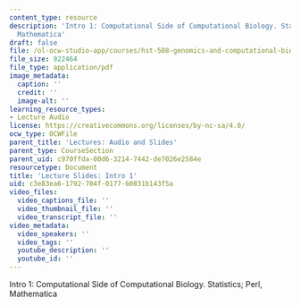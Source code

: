 ```yaml
---
content_type: resource
description: 'Intro 1: Computational Side of Computational Biology. Statistics; Perl,
  Mathematica'
draft: false
file: /ol-ocw-studio-app/courses/hst-508-genomics-and-computational-biology-fall-2002/c3e83ea61792704f017760831b143f5a_02asep17i1.pdf
file_size: 922464
file_type: application/pdf
image_metadata:
  caption: ''
  credit: ''
  image-alt: ''
learning_resource_types:
- Lecture Audio
license: https://creativecommons.org/licenses/by-nc-sa/4.0/
ocw_type: OCWFile
parent_title: 'Lectures: Audio and Slides'
parent_type: CourseSection
parent_uid: c970ffda-00d6-3214-7442-de7026e2584e
resourcetype: Document
title: 'Lecture Slides: Intro 1'
uid: c3e83ea6-1792-704f-0177-60831b143f5a
video_files:
  video_captions_file: ''
  video_thumbnail_file: ''
  video_transcript_file: ''
video_metadata:
  video_speakers: ''
  video_tags: ''
  youtube_description: ''
  youtube_id: ''
---
```

Intro 1: Computational Side of Computational Biology. Statistics; Perl, Mathematica